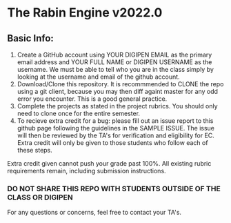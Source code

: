 # The Rabin Engine v2022.0

## Basic Info:
1. Create a GitHub account using YOUR DIGIPEN EMAIL as the primary email address and YOUR FULL NAME or DIGIPEN USERNAME as the username. We must be able to tell who you are in the class simply by looking at the username and email of the github account.
2. Download/Clone this repository. It is recommmended to CLONE the repo using a git client, because you may then diff againt master for any odd error you encounter. This is a good general practice.
3. Complete the projects as stated in the project rubrics. You should only need to clone once for the entire semester.
4. To recieve extra credit for a bug: please fill out an issue report to this github page following the guidelines in the SAMPLE ISSUE. The issue will then be reviewed by the TA's for verification and eligibility for EC. Extra credit will only be given to those students who follow each of these steps.

Extra credit given cannot push your grade past 100%.
All existing rubric requirements remain, including submission instructions.

### DO NOT SHARE THIS REPO WITH STUDENTS OUTSIDE OF THE CLASS OR DIGIPEN

For any questions or concerns, feel free to contact your TA's.
